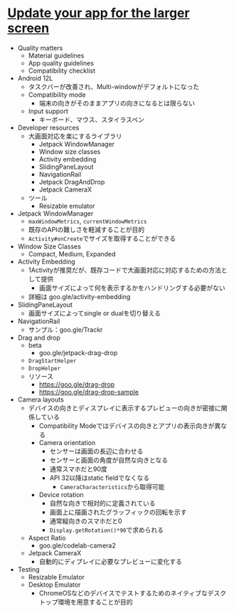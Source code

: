 # [Update your app for the larger screen](https://io.google/2022/program/eb6e6fb3-b24d-4baf-a1d9-f176198fc595/)

* Quality matters
  * Material guidelines
  * App quality guidelines
  * Compatibility checklist
* Android 12L
  * タスクバーが改善され、Multi-windowがデフォルトになった
  * Compatibility mode
    * 端末の向きがそのままアプリの向きになるとは限らない
  * Input support
    * キーボード、マウス、スタイラスペン
* Developer resources
  * 大画面対応を楽にするライブラリ
    * Jetpack WindowManager
    * Window size classes
    * Activity embedding
    * SlidingPaneLayout
    * NavigationRail
    * Jetpack DragAndDrop
    * Jetpack CameraX
  * ツール
    * Resizable emulator
* Jetpack WindowManager
  * `maxWindowMetrics`, `currentWindowMetrics`
  * 既存のAPIの難しさを軽減することが目的
  * `Activity#onCreate`でサイズを取得することができる
* Window Size Classes
  * Compact, Medium, Expanded
* Activity Embedding
  * 1Activityが推奨だが、既存コードで大画面対応に対応するための方法として提供
    * 画面サイズによって何を表示するかをハンドリングする必要がない
  * 詳細は goo.gle/activity-embedding
* SlidingPaneLayout
  * 画面サイズによってsingle or dualを切り替える
* NavigationRail
  * サンプル：goo.gle/Trackr
* Drag and drop
  * beta
    * goo.gle/jetpack-drag-drop
  * `DragStartHelper`
  * `DropHelper`
  * リソース
    * https://goo.gle/drag-drop
    * https://goo.gle/drag-drop-sample
* Camera layouts
  * デバイスの向きとディスプレイに表示するプレビューの向きが密接に関係している
    * Compatibility Modeではデバイスの向きとアプリの表示向きが異なる
    * Camera orientation
      * センサーは画面の長辺に合わせる
      * センサーと画面の角度が自然な向きとなる
      * 通常スマホだと90度
      * API 32以降はstatic fieldでなくなる
        * `CameraCharacteristics`から取得可能
    * Device rotation
      * 自然な向きで相対的に定義されている
      * 画面上に描画されたグラッフィックの回転を示す
      * 通常縦向きのスマホだと0
      * `Display.getRotation()*90`で求められる
  * Aspect Ratio
    * goo.gle/codelab-camera2
  * Jetpack CameraX
    * 自動的にディプレイに必要なプレビューに変化する
* Testing
  * Resizable Emulator
  * Desktop Emulator
    * ChromeOSなどのデバイスでテストするためのネイティブなデスクトップ環境を用意することが目的
